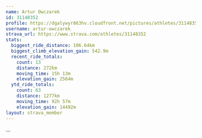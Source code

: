 ```yaml
---
name: Artur Owczarek
id: 31148352
profile: https://dgalywyr863hv.cloudfront.net/pictures/athletes/31148352/15906846/1/large.jpg
username: artur-owczarek
strava_url: https://www.strava.com/athletes/31148352
stats:
  biggest_ride_distance: 106.64km
  biggest_climb_elevation_gain: 542.9m
  recent_ride_totals:
    count: 13
    distance: 272km
    moving_time: 15h 13m
    elevation_gain: 2564m
  ytd_ride_totals:
    count: 63
    distance: 1277km
    moving_time: 92h 57m
    elevation_gain: 14492m
layout: strava_member
--- 
```

...
